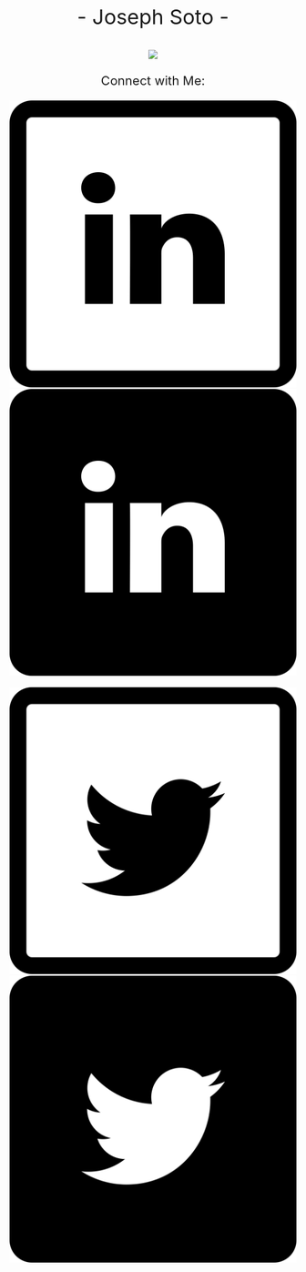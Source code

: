 <p align="center" style="font-size: 36px;">
  - Joseph Soto -
</p>

<p align="center">
<!-- Typing SVG by DenverCoder1 - https://github.com/DenverCoder1/readme-typing-svg -->
<a href="https://github.com/DenverCoder1/readme-typing-svg">
<img src="https://readme-typing-svg.demolab.com?font=Serif&weight=650&size=28&duration=2500&pause=1000&center=true&vCenter=true&width=575&separator=%3C&lines=Full+Stack+Web+Developer%3CStudent;+In+Perpetuity%3CLive.+Laugh.+Code." /></a>
</p>

<p align="center" style="font-size: 22px">
    Connect with Me:
</p>

<div align="center">
  <p align="center">
    <a href="https://linkedin.com/in/joseph-soto-a35b061ab#gh-light-mode-only">
      <img src="./img/linkedin-light.svg" alt="LinkedIn" />
    </a>
    <a href="https://linkedin.com/in/joseph-soto-a35b061ab#gh-dark-mode-only">
      <img src="./img/linkedin-dark.svg" alt="LinkedIn" />
    </a>
    &nbsp;&nbsp;
    <a href="https://twitter.com/Soto56_Dev#gh-light-mode-only">
      <img src="./img/twitter-light.svg" alt="Twitter" />
    </a>
    <a href="https://twitter.com/Soto56_Dev#gh-dark-mode-only">
      <img src="./img/twitter-dark.svg" alt="Twitter" />
    </a>
    &nbsp;&nbsp;
  </p>
</div>

